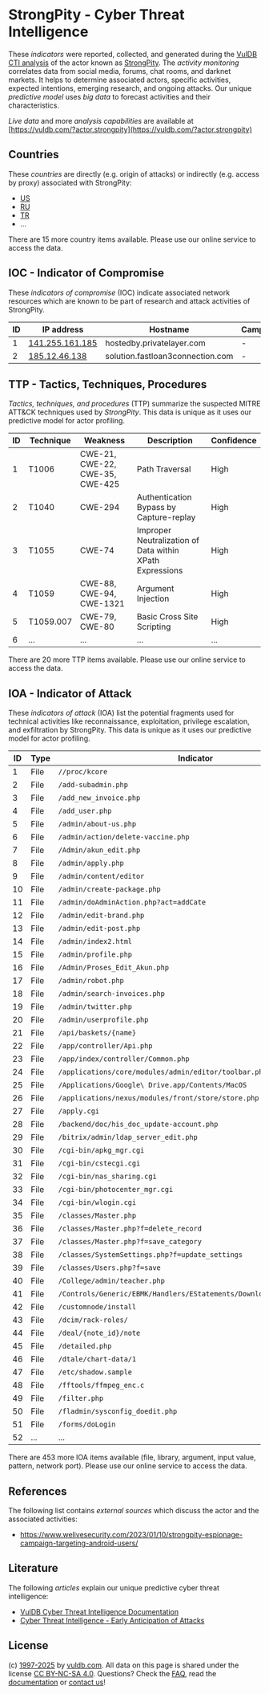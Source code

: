 # StrongPity - Cyber Threat Intelligence

These _indicators_ were reported, collected, and generated during the [VulDB CTI analysis](https://vuldb.com/?kb.cti) of the actor known as [StrongPity](https://vuldb.com/?actor.strongpity). The _activity monitoring_ correlates data from social media, forums, chat rooms, and darknet markets. It helps to determine associated actors, specific activities, expected intentions, emerging research, and ongoing attacks. Our unique _predictive model_ uses _big data_ to forecast activities and their characteristics.

_Live data_ and more _analysis capabilities_ are available at [https://vuldb.com/?actor.strongpity](https://vuldb.com/?actor.strongpity)

## Countries

These _countries_ are directly (e.g. origin of attacks) or indirectly (e.g. access by proxy) associated with StrongPity:

* [US](https://vuldb.com/?country.us)
* [RU](https://vuldb.com/?country.ru)
* [TR](https://vuldb.com/?country.tr)
* ...

There are 15 more country items available. Please use our online service to access the data.

## IOC - Indicator of Compromise

These _indicators of compromise_ (IOC) indicate associated network resources which are known to be part of research and attack activities of StrongPity.

ID | IP address | Hostname | Campaign | Confidence
-- | ---------- | -------- | -------- | ----------
1 | [141.255.161.185](https://vuldb.com/?ip.141.255.161.185) | hostedby.privatelayer.com | - | High
2 | [185.12.46.138](https://vuldb.com/?ip.185.12.46.138) | solution.fastloan3connection.com | - | High

## TTP - Tactics, Techniques, Procedures

_Tactics, techniques, and procedures_ (TTP) summarize the suspected MITRE ATT&CK techniques used by _StrongPity_. This data is unique as it uses our predictive model for actor profiling.

ID | Technique | Weakness | Description | Confidence
-- | --------- | -------- | ----------- | ----------
1 | T1006 | CWE-21, CWE-22, CWE-35, CWE-425 | Path Traversal | High
2 | T1040 | CWE-294 | Authentication Bypass by Capture-replay | High
3 | T1055 | CWE-74 | Improper Neutralization of Data within XPath Expressions | High
4 | T1059 | CWE-88, CWE-94, CWE-1321 | Argument Injection | High
5 | T1059.007 | CWE-79, CWE-80 | Basic Cross Site Scripting | High
6 | ... | ... | ... | ...

There are 20 more TTP items available. Please use our online service to access the data.

## IOA - Indicator of Attack

These _indicators of attack_ (IOA) list the potential fragments used for technical activities like reconnaissance, exploitation, privilege escalation, and exfiltration by StrongPity. This data is unique as it uses our predictive model for actor profiling.

ID | Type | Indicator | Confidence
-- | ---- | --------- | ----------
1 | File | `//proc/kcore` | Medium
2 | File | `/add-subadmin.php` | High
3 | File | `/add_new_invoice.php` | High
4 | File | `/add_user.php` | High
5 | File | `/admin/about-us.php` | High
6 | File | `/admin/action/delete-vaccine.php` | High
7 | File | `/Admin/akun_edit.php` | High
8 | File | `/admin/apply.php` | High
9 | File | `/admin/content/editor` | High
10 | File | `/admin/create-package.php` | High
11 | File | `/admin/doAdminAction.php?act=addCate` | High
12 | File | `/admin/edit-brand.php` | High
13 | File | `/admin/edit-post.php` | High
14 | File | `/admin/index2.html` | High
15 | File | `/admin/profile.php` | High
16 | File | `/Admin/Proses_Edit_Akun.php` | High
17 | File | `/admin/robot.php` | High
18 | File | `/admin/search-invoices.php` | High
19 | File | `/admin/twitter.php` | High
20 | File | `/admin/userprofile.php` | High
21 | File | `/api/baskets/{name}` | High
22 | File | `/app/controller/Api.php` | High
23 | File | `/app/index/controller/Common.php` | High
24 | File | `/applications/core/modules/admin/editor/toolbar.php` | High
25 | File | `/Applications/Google\ Drive.app/Contents/MacOS` | High
26 | File | `/applications/nexus/modules/front/store/store.php` | High
27 | File | `/apply.cgi` | Medium
28 | File | `/backend/doc/his_doc_update-account.php` | High
29 | File | `/bitrix/admin/ldap_server_edit.php` | High
30 | File | `/cgi-bin/apkg_mgr.cgi` | High
31 | File | `/cgi-bin/cstecgi.cgi` | High
32 | File | `/cgi-bin/nas_sharing.cgi` | High
33 | File | `/cgi-bin/photocenter_mgr.cgi` | High
34 | File | `/cgi-bin/wlogin.cgi` | High
35 | File | `/classes/Master.php` | High
36 | File | `/classes/Master.php?f=delete_record` | High
37 | File | `/classes/Master.php?f=save_category` | High
38 | File | `/classes/SystemSettings.php?f=update_settings` | High
39 | File | `/classes/Users.php?f=save` | High
40 | File | `/College/admin/teacher.php` | High
41 | File | `/Controls/Generic/EBMK/Handlers/EStatements/DownloadEStatement.ashx` | High
42 | File | `/customnode/install` | High
43 | File | `/dcim/rack-roles/` | High
44 | File | `/deal/{note_id}/note` | High
45 | File | `/detailed.php` | High
46 | File | `/dtale/chart-data/1` | High
47 | File | `/etc/shadow.sample` | High
48 | File | `/fftools/ffmpeg_enc.c` | High
49 | File | `/filter.php` | Medium
50 | File | `/fladmin/sysconfig_doedit.php` | High
51 | File | `/forms/doLogin` | High
52 | ... | ... | ...

There are 453 more IOA items available (file, library, argument, input value, pattern, network port). Please use our online service to access the data.

## References

The following list contains _external sources_ which discuss the actor and the associated activities:

* https://www.welivesecurity.com/2023/01/10/strongpity-espionage-campaign-targeting-android-users/

## Literature

The following _articles_ explain our unique predictive cyber threat intelligence:

* [VulDB Cyber Threat Intelligence Documentation](https://vuldb.com/?kb.cti)
* [Cyber Threat Intelligence - Early Anticipation of Attacks](https://www.scip.ch/en/?labs.20201022)

## License

(c) [1997-2025](https://vuldb.com/?kb.changelog) by [vuldb.com](https://vuldb.com/?kb.about). All data on this page is shared under the license [CC BY-NC-SA 4.0](https://creativecommons.org/licenses/by-nc-sa/4.0/). Questions? Check the [FAQ](https://vuldb.com/?kb.faq), read the [documentation](https://vuldb.com/?kb) or [contact us](https://vuldb.com/?contact)!

